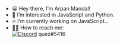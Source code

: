  - 😀 Hey there, I’m Arpan Mandal! 
 - 👀 I’m interested in JavaScript and Python. </br>
 - 🔥 I’m currently working on JavaScript... 
 - 👨🏼 How to reach me:
<br>[![Discord](https://img.shields.io/discord/731756511138807879?label=discord&logo=discord&logoColor=white&style=for-the-badge)](https://discord.gg/mwaPKHypGF) quez#5416</br> 

